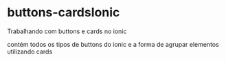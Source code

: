 # buttons-cardsIonic
Trabalhando com buttons e cards no ionic

contém todos os tipos de buttons do ionic e a forma de agrupar elementos utilizando cards
